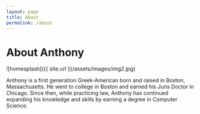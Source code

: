 ```yaml
---
layout: page
title: About
permalink: /about
---
```


<h1>About Anthony</h1>

![homesplash]({{ site.url }}/assets/images/img2.jpg)

<p>Anthony is a first generation Greek-American born and raised in Boston, Massachusetts. He went to college in Boston and earned his Juris Doctor in Chicago. Since then, while practicing law, Anthony has continued expanding his knowledge and skills by earning a degree in Computer Science.</p>